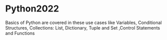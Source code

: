 # Python2022
Basics of Python are covered in these use cases like Variables, Conditional Structures, Collections: List, Dictionary, Tuple and Set ,Control Statements and Functions

